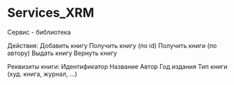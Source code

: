 # Services_XRM

Сервис - библиотека

Действия:
    Добавить книгу
    Получить книгу (по id)
    Получить книги (по автору)
    Выдать книгу
    Вернуть книгу

Реквизиты книги:
    Идентификатор
    Название
    Автор
    Год издания
    Тип книги (худ. книга, журнал, …)

